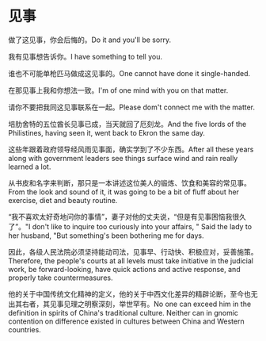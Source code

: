 # 见事

<p><span class="chinese">做了这见事，你会后悔的。</span><span class="english">Do it and you'll be sorry.</span></p>

<p><span class="chinese">我有见事想告诉你。</span><span class="english">I have something to tell you.</span></p>

<p><span class="chinese">谁也不可能单枪匹马做成这见事的。</span><span class="english">One cannot have done it single-handed.</span></p>

<p><span class="chinese">在那见事上我和你想法一致。</span><span class="english">I'm of one mind with you on that matter.</span></p>

<p><span class="chinese">请你不要把我同这见事联系在一起。</span><span class="english">Please dom't connect me with the matter.</span></p>

<p><span class="chinese">培肋舍特的五位酋长见事已成，当天就回了厄刻龙。</span><span class="english">And the five lords of the Philistines, having seen it, went back to Ekron the same day.</span></p>

<p><span class="chinese">这些年跟着政府领导经风雨见事面，确实学到了不少东西。</span><span class="english">After all these years along with government leaders see things surface wind and rain really learned a lot.</span></p>

<p><span class="chinese">从书皮和名字来判断，那只是一本讲述这位美人的锻炼、饮食和美容的常见事。</span><span class="english">From the look and sound of it, it was going to be a bit of fluff about her exercise, diet and beauty routine.</span></p>

<p><span class="chinese">“我不喜欢太好奇地问你的事情”，妻子对他的丈夫说，“但是有见事困恼我很久了”。</span><span class="english">"I don't like to inquire too curiously into your affairs, " Said the lady to her husband, "But something's been bothering me for days.</span></p>

<p><span class="chinese">因此，各级人民法院必须坚持能动司法，见事早、行动快、积极应对，妥善施策。</span><span class="english">Therefore, the people's courts at all levels must take initiative in the judicial work, be forward-looking, have quick actions and active response, and properly take countermeasures.</span></p>

<p><span class="chinese">他的关于中国传统文化精神的定义，他的关于中西文化差异的精辟论断，至今也无出其右者，其见事见理之明察深刻，举世罕有。</span><span class="english">No one can exceed him in the definition in spirits of China's traditional culture. Neither can in gnomic contention on difference existed in cultures between China and Western countries.</span></p>

